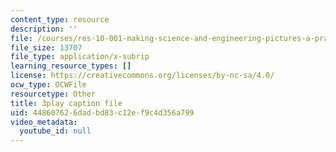```yaml
---
content_type: resource
description: ''
file: /courses/res-10-001-making-science-and-engineering-pictures-a-practical-guide-to-presenting-your-work-spring-2016/448607626dadbd83c12ef9c4d356a799_fdJ7hBBivQc.srt
file_size: 13707
file_type: application/x-subrip
learning_resource_types: []
license: https://creativecommons.org/licenses/by-nc-sa/4.0/
ocw_type: OCWFile
resourcetype: Other
title: 3play caption file
uid: 44860762-6dad-bd83-c12e-f9c4d356a799
video_metadata:
  youtube_id: null
---
```

